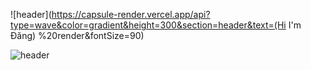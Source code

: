 

![header](https://capsule-render.vercel.app/api?type=wave&color=gradient&height=300&section=header&text=(Hi I'm Đăng) %20render&fontSize=90)


![header](https://capsule-render.vercel.app/api?type=wave&color=gradient&height=300&section=footer&text=capsule%20render&fontSize=90)
